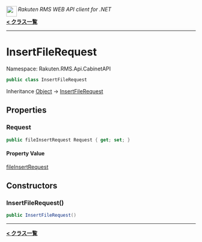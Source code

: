 <img align="left" style="height: 2em;" src="https://webservice.rakuten.co.jp/favicon.ico"><em>Rakuten RMS WEB API client for .NET</em>

[**< クラス一覧**](./)
- - -

# InsertFileRequest

Namespace: Rakuten.RMS.Api.CabinetAPI

```csharp
public class InsertFileRequest
```

Inheritance [Object](https://docs.microsoft.com/en-us/dotnet/api/system.object) → [InsertFileRequest](./rakuten.rms.api.cabinetapi.insertfilerequest)

## Properties

### <a id="properties-request"/>**Request**

```csharp
public fileInsertRequest Request { get; set; }
```

#### Property Value

[fileInsertRequest](./rakuten.rms.api.cabinetapi.insertfilerequest.fileinsertrequest)<br>

## Constructors

### <a id="constructors-.ctor"/>**InsertFileRequest()**

```csharp
public InsertFileRequest()
```


- - -
[**< クラス一覧**](./)
